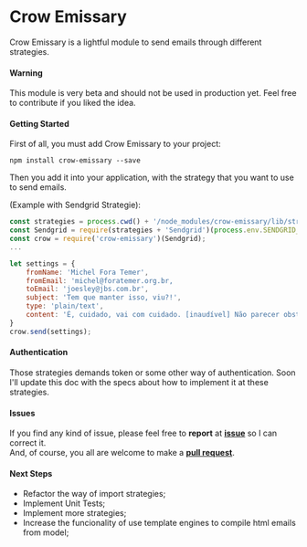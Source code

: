 # Crow Emissary

Crow Emissary is a lightful module to send emails through different strategies.

#### Warning

This module is very beta and should not be used in production yet. Feel free to contribute if you liked the idea.


#### Getting Started

First of all, you must add Crow Emissary to your project:

```shell
npm install crow-emissary --save
```

Then you add it into your application, with the strategy that you want to use to send emails.

(Example with Sendgrid Strategie):
```javascript
const strategies = process.cwd() + '/node_modules/crow-emissary/lib/strategies/';
const Sendgrid = require(strategies + 'Sendgrid')(process.env.SENDGRID_API_KEY);
const crow = require('crow-emissary')(Sendgrid);
...

let settings = {
	fromName: 'Michel Fora Temer',
	fromEmail: 'michel@foratemer.org.br,
	toEmail: 'joesley@jbs.com.br',
	subject: 'Tem que manter isso, viu?!',
	type: 'plain/text',
	content: 'É, cuidado, vai com cuidado. [inaudível] Não parecer obstrução da Justiça [inaudível].'
}
crow.send(settings);
```

#### Authentication

Those strategies demands token or some other way of authentication. Soon I'll update this doc with the specs about how to implement it at these strategies.
  
#### Issues

If you find any kind of issue, please feel free to **report** at [**issue**](https://github.com/wilfernandesjr/crow/issues) so I can correct it.  
And, of course, you all are welcome to make a [**pull request**](https://github.com/wilfernandesjr/crow/pulls).  

#### Next Steps

* Refactor the way of import strategies;
* Implement Unit Tests;
* Implement more strategies;
* Increase the funcionality of use template engines to compile html emails from model;

